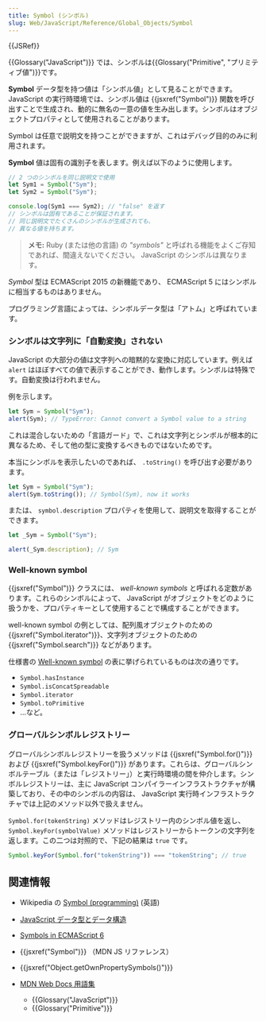 ```yaml
---
title: Symbol (シンボル)
slug: Web/JavaScript/Reference/Global_Objects/Symbol
---
```


{{JSRef}}

{{Glossary("JavaScript")}} では、シンボルは{{Glossary("Primitive", "プリミティブ値")}}です。

**Symbol** データ型を持つ値は「シンボル値」として見ることができます。 JavaScript の実行時環境では、シンボル値は {{jsxref("Symbol")}} 関数を呼び出すことで生成され、動的に無名の一意の値を生み出します。シンボルはオブジェクトプロパティとして使用されることがあります。

Symbol は任意で説明文を持つことができますが、これはデバッグ目的のみに利用されます。

**Symbol** 値は固有の識別子を表します。例えば以下のように使用します。

```js
// 2 つのシンボルを同じ説明文で使用
let Sym1 = Symbol("Sym");
let Sym2 = Symbol("Sym");

console.log(Sym1 === Sym2); // "false" を返す
// シンボルは固有であることが保証されます。
// 同じ説明文でたくさんのシンボルが生成されても、
// 異なる値を持ちます。
```

> **メモ:** Ruby (または他の言語) の _"symbols"_ と呼ばれる機能をよくご存知であれば、間違えないでください。 JavaScript のシンボルは異なります。

_Symbol_ 型は ECMAScript 2015 の新機能であり、 ECMAScript 5 にはシンボルに相当するものはありません。

プログラミング言語によっては、シンボルデータ型は「アトム」と呼ばれています。

### シンボルは文字列に「自動変換」されない

JavaScript の大部分の値は文字列への暗黙的な変換に対応しています。例えば `alert` はほぼすべての値で表示することができ、動作します。シンボルは特殊です。自動変換は行われません。

例を示します。

```js
let Sym = Symbol("Sym");
alert(Sym); // TypeError: Cannot convert a Symbol value to a string
```

これは混合しないための「言語ガード」で、これは文字列とシンボルが根本的に異なるため、そして他の型に変換するべきものではないためです。

本当にシンボルを表示したいのであれば、 `.toString()` を呼び出す必要があります。

```js
let Sym = Symbol("Sym");
alert(Sym.toString()); // Symbol(Sym), now it works
```

または、 `symbol.description` プロパティを使用して、説明文を取得することができます。

```js
let _Sym = Symbol("Sym");

alert(_Sym.description); // Sym
```

### Well-known symbol

{{jsxref("Symbol")}} クラスには、 _well-known symbols_ と呼ばれる定数があります。これらのシンボルによって、 JavaScript がオブジェクトをどのように扱うかを、プロパティキーとして使用することで構成することができます。

well-known symbol の例としては、配列風オブジェクトのための {{jsxref("Symbol.iterator")}}、文字列オブジェクトのための {{jsxref("Symbol.search")}} などがあります。

仕様書の [Well-known symbol](https://tc39.github.io/ecma262/#sec-well-known-symbols) の表に挙げられているものは次の通りです。

- `Symbol.hasInstance`
- `Symbol.isConcatSpreadable`
- `Symbol.iterator`
- `Symbol.toPrimitive`
- …など。

### グローバルシンボルレジストリー

グローバルシンボルレジストリーを扱うメソッドは {{jsxref("Symbol.for()")}} および {{jsxref("Symbol.keyFor()")}} があります。これらは、グローバルシンボルテーブル（または「レジストリー」）と実行時環境の間を仲介します。シンボルレジストリーは、主に JavaScript コンパイラーインフラストラクチャが構築しており、その中のシンボルの内容は、 JavaScript 実行時インフラストラクチャでは上記のメソッド以外で扱えません。

`Symbol.for(tokenString)` メソッドはレジストリー内のシンボル値を返し、 `Symbol.keyFor(symbolValue)` メソッドはレジストリーからトークンの文字列を返します。この二つは対照的で、下記の結果は `true` です。

```js
Symbol.keyFor(Symbol.for("tokenString")) === "tokenString"; // true
```

## 関連情報

- Wikipedia の [Symbol (programming)](<https://en.wikipedia.org/wiki/Symbol_(programming)>) (英語)
- [JavaScript データ型とデータ構造](/ja/docs/Web/JavaScript/Data_structures)
- [Symbols in ECMAScript 6](https://2ality.com/2014/12/es6-symbols.html)
- {{jsxref("Symbol")}} （MDN JS リファレンス）
- {{jsxref("Object.getOwnPropertySymbols()")}}
- [MDN Web Docs 用語集](/ja/docs/Glossary)

  - {{Glossary("JavaScript")}}
  - {{Glossary("Primitive")}}
